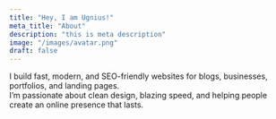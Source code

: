 ```yaml
---
title: "Hey, I am Ugnius!"
meta_title: "About"
description: "this is meta description"
image: "/images/avatar.png"
draft: false
---
```


I build fast, modern, and SEO-friendly websites for blogs, businesses, portfolios, and landing pages.  
I’m passionate about clean design, blazing speed, and helping people create an online presence that lasts.
